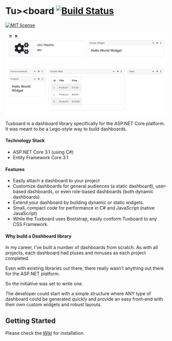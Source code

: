 # Tu><board [![Build Status](https://jdanylko.visualstudio.com/Tuxboard/_apis/build/status/jdanylko.Tuxboard?branchName=master)](https://jdanylko.visualstudio.com/Tuxboard/_build/latest?definitionId=3&branchName=master)
 [![MIT license](http://img.shields.io/badge/license-MIT-brightgreen.svg)](http://opensource.org/licenses/MIT)

![Tuxboard Example](images/TuxboardExample.png)

Tuxboard is a dashboard library specifically for the ASP.NET Core platform. It was meant to be
a Lego-style way to build dashboards.

#### Technology Stack

  - ASP.NET Core 3.1 (using C#)
  - Entity Framework Core 3.1
  
#### Features

 * Easily attach a dashboard to your project
 * Customize dashboards for general audiences (a static dashboard), user-based dashboards, or even role-based dashboards (both dynamic dashboards).
 * Extend your dashboard by building dynamic or static widgets.
 * Small, compact code for performance in C# and JavaScript (native JavaScript)
 * While the Tuxboard uses Bootstrap, easily conform Tuxboard to any CSS Framework.

#### Why build a Dashboard library
In my career, I've built a number of dashboards from scratch. 
As with all projects, each dashboard had pluses and minuses as each project completed.

Even with existing libraries out there, there really wasn't anything out there for the ASP.NET platform.

So the initiative was set to write one.

The developer could start with a simple structure where
ANY type of dashboard could be generated quickly and 
provide an easy front-end with
their own custom widgets and robust layouts.

## Getting Started

Please check the [Wiki](https://github.com/jdanylko/TuxBoard/wiki) for installation.

